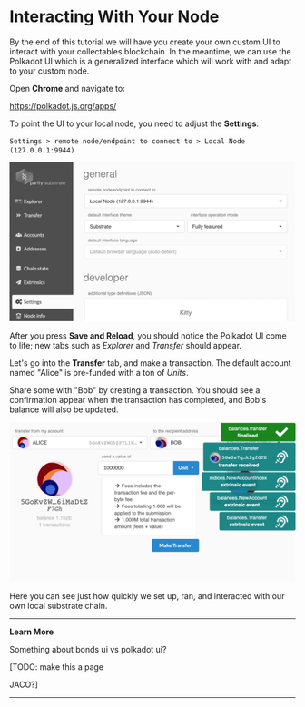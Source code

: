 Interacting With Your Node
===

By the end of this tutorial we will have you create your own custom UI to interact with your collectables blockchain. In the meantime, we can use the Polkadot UI which is a generalized interface which will work with and adapt to your custom node.

Open **Chrome** and navigate to:

https://polkadot.js.org/apps/

To point the UI to your local node, you need to adjust the **Settings**:

```
Settings > remote node/endpoint to connect to > Local Node (127.0.0.1:9944)
```

![An image of the settings in Polkadot UI](./assets/polkadot-settings.png)

After you press **Save and Reload**, you should notice the Polkadot UI come to life; new tabs such as *Explorer* and *Transfer* should appear.

Let's go into the **Transfer** tab, and make a transaction. The default account named "Alice" is pre-funded with a ton of *Units*.

Share some with "Bob" by creating a transaction. You should see a confirmation appear when the transaction has completed, and Bob's balance will also be updated.

![First Transfer in Polkadot UI](./assets/first-transfer.png)

Here you can see just how quickly we set up, ran, and interacted with our own local substrate chain.

---
**Learn More**

Something about bonds ui vs polkadot ui?

[TODO: make this a page

JACO?]

---